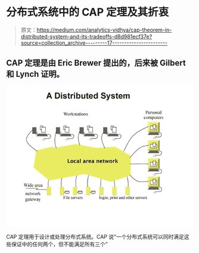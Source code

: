 # 分布式系统中的 CAP 定理及其折衷

> 原文：<https://medium.com/analytics-vidhya/cap-theorem-in-distributed-system-and-its-tradeoffs-d8d981ecf37e?source=collection_archive---------17----------------------->

## CAP 定理是由 Eric Brewer 提出的，后来被 Gilbert 和 Lynch 证明。

![](img/2efc11ba1676d887fc830dae50cfd3fb.png)

CAP 定理用于设计或处理分布式系统。CAP 说“一个分布式系统可以同时满足这些保证中的任何两个，但不能满足所有三个”